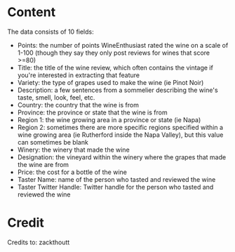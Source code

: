 # Content

The data consists of 10 fields:

* Points: the number of points WineEnthusiast rated the wine on a scale of 1-100 (though they say they only post reviews for wines that score >=80)
* Title: the title of the wine review, which often contains the vintage if you're interested in extracting that feature
* Variety: the type of grapes used to make the wine (ie Pinot Noir)
* Description: a few sentences from a sommelier describing the wine's taste, smell, look, feel, etc.
* Country: the country that the wine is from
* Province: the province or state that the wine is from
* Region 1: the wine growing area in a province or state (ie Napa)
* Region 2: sometimes there are more specific regions specified within a wine growing area (ie Rutherford inside the Napa Valley), but this value can sometimes be blank
* Winery: the winery that made the wine
* Designation: the vineyard within the winery where the grapes that made the wine are from
* Price: the cost for a bottle of the wine
* Taster Name: name of the person who tasted and reviewed the wine
* Taster Twitter Handle: Twitter handle for the person who tasted and reviewed the wine

# Credit

Credits to: zackthoutt
